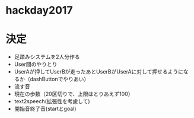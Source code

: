 # hackday2017
# 決定
- 足踏みシステムを2人分作る
- User間のやりとり
 - UserAが押してUserBが走ったあとUserBがUserAに対して押せるようになるか（dashButtonでやりあい）
- 流す音
 - 現在の歩数（20区切りで、上限はとりあえず100）
 - text2speech(拡張性を考慮して)
 - 開始音終了音(startとgoal)
